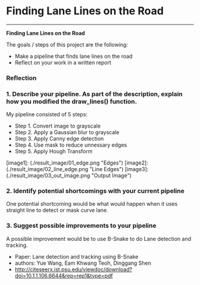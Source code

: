 # **Finding Lane Lines on the Road** 

---

**Finding Lane Lines on the Road**

The goals / steps of this project are the following:
* Make a pipeline that finds lane lines on the road
* Reflect on your work in a written report


### Reflection

### 1. Describe your pipeline. As part of the description, explain how you modified the draw_lines() function.

My pipeline consisted of 5 steps:

* Step 1. Convert image to grayscale
* Step 2. Apply a Gaussian blur to grayscale
* Step 3. Apply Canny edge detection
* Step 4. Use mask to reduce unnessary edges
* Step 5. Apply Hough Transform

[image1]: (./result_image/01_edge.png      "Edges")
[image2]: (./result_image/02_line_edge.png "Line Edges")
[image3]: (./result_image/03_out_image.png "Output Image")


### 2. Identify potential shortcomings with your current pipeline


One potential shortcoming would be what would happen when it uses straight line to detect or mask curve lane.


### 3. Suggest possible improvements to your pipeline

A possible improvement would be to use B-Snake to do Lane detection and tracking.

* Paper:   Lane detection and tracking using B-Snake
* authors: Yue Wang, Eam Khwang Teoh, Dinggang Shen
* http://citeseerx.ist.psu.edu/viewdoc/download?doi=10.1.1.106.6644&rep=rep1&type=pdf

